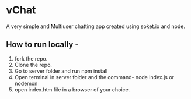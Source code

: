 # vChat

A very simple and Multiuser chatting app created using soket.io and node.

## How to run locally -

1. fork the repo.
2. Clone the repo.
3. Go to server folder and run npm install
4. Open terminal in server folder and the command- node index.js or nodemon
5. open index.htm file in a browser of your choice.
